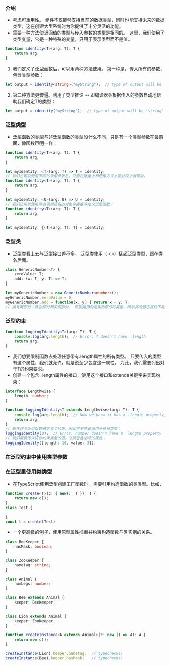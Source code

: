 ### 介绍
- 考虑可重用性。 组件不仅能够支持当前的数据类型，同时也能支持未来的数据类型，这在创建大型系统时为你提供了十分灵活的功能。
- 需要一种方法使返回值的类型与传入参数的类型是相同的。 这里，我们使用了 类型变量，它是一种特殊的变量，只用于表示类型而不是值。
```ts
function identity<T>(arg: T): T {
    return arg;
}
```
1. 我们定义了泛型函数后，可以用两种方法使用。 第一种是，传入所有的参数，包含类型参数：
```ts
let output = identity<string>("myString");  // type of output will be 'string'
```
2. 第二种方法更普遍。利用了类型推论 -- 即编译器会根据传入的参数自动地帮助我们确定T的类型：
```ts
let output = identity("myString");  // type of output will be 'string'
```
### 泛型类型
- 泛型函数的类型与非泛型函数的类型没什么不同，只是有一个类型参数在最前面，像函数声明一样：
```ts
function identity<T>(arg: T): T {
    return arg;
}

let myIdentity: <T>(arg: T) => T = identity;
// 我们也可以使用不同的泛型参数名，只要在数量上和使用方式上能对应上就可以。
function identity<T>(arg: T): T {
    return arg;
}

let myIdentity: <U>(arg: U) => U = identity;
// 我们还可以使用带有调用签名的对象字面量来定义泛型函数：
function identity<T>(arg: T): T {
    return arg;
}

let myIdentity: {<T>(arg: T): T} = identity;
```
### 泛型类
- 泛型类看上去与泛型接口差不多。 泛型类使用（ <>）括起泛型类型，跟在类名后面。
```ts
class GenericNumber<T> {
    zeroValue: T;
    add: (x: T, y: T) => T;
}

let myGenericNumber = new GenericNumber<number>();
myGenericNumber.zeroValue = 0;
myGenericNumber.add = function(x, y) { return x + y; };
// 类有两部分：静态部分和实例部分。 泛型类指的是实例部分的类型，所以类的静态属性不能使用这个泛型类型。
```
### 泛型约束
```ts
function loggingIdentity<T>(arg: T): T {
    console.log(arg.length);  // Error: T doesn't have .length
    return arg;
}

```
- 我们想要限制函数去处理任意带有.length属性的所有类型。 只要传入的类型有这个属性，我们就允许，就是说至少包含这一属性。 为此，我们需要列出对于T的约束要求。
- 创建一个包含 .length属性的接口，使用这个接口和extends关键字来实现约束：
```ts
interface Lengthwise {
    length: number;
}

function loggingIdentity<T extends Lengthwise>(arg: T): T {
    console.log(arg.length);  // Now we know it has a .length property, so no more error
    return arg;
}
// 现在这个泛型函数被定义了约束，因此它不再是适用于任意类型：
loggingIdentity(3);  // Error, number doesn't have a .length property
// 我们需要传入符合约束类型的值，必须包含必须的属性：
loggingIdentity({length: 10, value: 3});
```
### 在泛型约束中使用类型参数
### 在泛型里使用类类型
- 在TypeScript使用泛型创建工厂函数时，需要引用构造函数的类类型。比如，
```ts
function create<T>(c: { new(): T }): T {
    return new c();
}
class Test {
      
}
const t = create(Test)
```
- 一个更高级的例子，使用原型属性推断并约束构造函数与类实例的关系。
```ts
class BeeKeeper {
    hasMask: boolean;
}

class ZooKeeper {
    nametag: string;
}

class Animal {
    numLegs: number;
}

class Bee extends Animal {
    keeper: BeeKeeper;
}

class Lion extends Animal {
    keeper: ZooKeeper;
}

function createInstance<A extends Animal>(c: new () => A): A {
    return new c();
}

createInstance(Lion).keeper.nametag;  // typechecks!
createInstance(Bee).keeper.hasMask;   // typechecks!
```